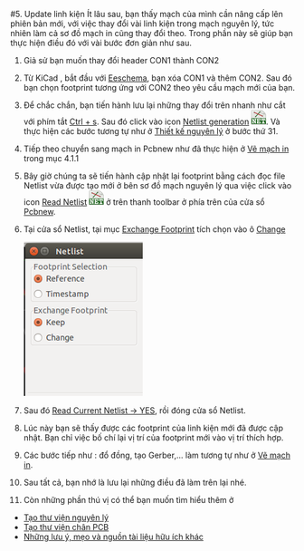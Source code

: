 #5. Update linh kiện
Ít lâu sau, bạn thấy mạch của mình cần nâng cấp lên phiên bản mới, với việc thay đổi vài linh kiện trong mạch nguyên lý, tức nhiên làm cả sơ đồ mạch in cũng thay đổi theo. Trong phần này sẽ giúp bạn thực hiện điều đó với vài bước đơn giản như sau.

1. Giả sử bạn muốn thay đổi header CON1 thành CON2

2. Từ KiCad , bắt đầu với [Eeschema](images/icons/eeschema.png), bạn xóa CON1 và thêm CON2. Sau đó bạn chọn footprint tương ứng với CON2 theo yêu cầu mạch mới của bạn.

3. Để chắc chắn, bạn tiến hành lưu lại những thay đổi trên nhanh như cắt với phím tắt [Ctrl + s](annotation.md). Sau đó click vào icon [Netlist generation](images/icons/netlist.png) ![](images/icons/netlist.png). Và thực hiện các bước tương tự như ở [Thiết kế nguyên lý](schematics.md) ở bước thứ 31.

4. Tiếp theo chuyển sang mạch in Pcbnew như đã thực hiện ở [Vẽ mạch in](pcb.md) trong mục 4.1.1          

5. Bây giờ chúng ta sẽ tiến hành cập nhật lại footprint bằng cách đọc file Netlist vừa được tạo mới ở bên sơ đồ mạch nguyên lý qua việc click vào icon [Read Netlist](images/icons/netlist.png) ![](images/icons/netlist.png) ở trên thanh toolbar ở phía trên của cửa sổ [Pcbnew](images/Pcbnew_window.png). 

6. Tại cửa sổ Netlist, tại mục [Exchange Footprint](images/Netlist_change.png) tích chọn vào ô [Change](images/Netlist_change.png)
    
    ![](images/Netlist_change.png) 

7. Sau đó [Read Current Netlist → YES](annotation.md), rồi đóng cửa sổ Netlist.

8. Lúc này bạn sẽ thấy được các footprint của linh kiện mới đã được cập nhật. Bạn chỉ việc bố chí lại vị trí của footprint mới vào vị trí thích hợp.

9. Các bước tiếp như : đổ đồng, tạo Gerber,... làm tương tự như ở [Vẽ mạch in](pcb.md).

10. Sau tất cả, bạn nhớ là lưu lại những điều đã làm trên lại nhé.

11. Còn những phần thú vị có thể bạn muốn tìm hiểu thêm ở
 - [Tạo thư viện nguyên lý](schematic-library.md)
 - [Tạo thư viện chân PCB](pcb-library.md)
 - [Những lưu ý, mẹo và nguồn tài liệu hữu ích khác](tips-and-tricks.md)
